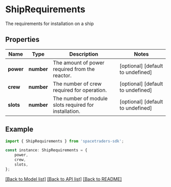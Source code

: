 # ShipRequirements

The requirements for installation on a ship

## Properties

Name | Type | Description | Notes
------------ | ------------- | ------------- | -------------
**power** | **number** | The amount of power required from the reactor. | [optional] [default to undefined]
**crew** | **number** | The number of crew required for operation. | [optional] [default to undefined]
**slots** | **number** | The number of module slots required for installation. | [optional] [default to undefined]

## Example

```typescript
import { ShipRequirements } from 'spacetraders-sdk';

const instance: ShipRequirements = {
    power,
    crew,
    slots,
};
```

[[Back to Model list]](../README.md#documentation-for-models) [[Back to API list]](../README.md#documentation-for-api-endpoints) [[Back to README]](../README.md)
